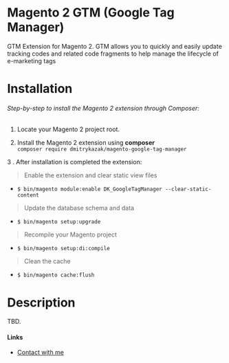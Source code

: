# Magento 2 GTM (Google Tag Manager)
GTM Extension for Magento 2. GTM allows you to quickly and easily update tracking codes and related code fragments to help manage the lifecycle of e-marketing tags

# Installation
###### Step-by-step to install the Magento 2 extension through Composer:
1. Locate your Magento 2 project root.

2. Install the Magento 2 extension using **composer**  
````composer require dmitrykazak/magento-google-tag-manager ```` 

3 . After installation is completed the extension:

 > Enable the extension and clear static view files
- ````$ bin/magento module:enable DK_GoogleTagManager --clear-static-content ````
> Update the database schema and data
- ````$ bin/magento setup:upgrade````
> Recompile your Magento project
- ````$ bin/magento setup:di:compile````
> Clean the cache
- ````$ bin/magento cache:flush````

# Description

TBD.

#### Links
* [Contact with me](https://developer-vub3295.slack.com)